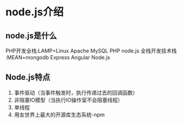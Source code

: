 # node.js介绍

## node.js是什么

PHP开发全栈:LAMP=Linux Apache MySQL PHP
node.js 全栈开发技术栈 :MEAN=mongodb Express Angular Node.js

## Node.js特点
1. 事件驱动（当事件触发时，执行传递过去的回调函数）
2. 非阻塞IO模型（当执行IO操作室不会阻塞线程）
3. 单线程
4. 用友世界上最大的开源库生态系统-npm

